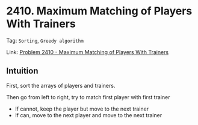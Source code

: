 # 2410. Maximum Matching of Players With Trainers

Tag: `Sorting`, `Greedy algorithm`

Link: [Problem 2410 - Maximum Matching of Players With Trainers](https://leetcode.com/problems/maximum-matching-of-players-with-trainers/description/?envType=daily-question&envId=2025-07-13)

## Intuition

First, sort the arrays of players and trainers.

Then go from left to right, try to match first player with first trainer

- If cannot, keep the player but move to the next trainer
- If can, move to the next player and move to the next trainer